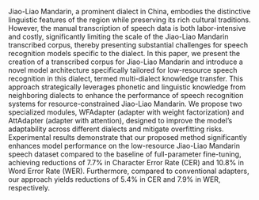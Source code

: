 Jiao-Liao Mandarin, a prominent dialect in China, embodies the distinctive linguistic features of the region while preserving its rich cultural traditions. However, the manual transcription of speech data is both labor-intensive and costly, significantly limiting the scale of the Jiao-Liao Mandarin transcribed corpus, thereby presenting substantial challenges for speech recognition models specific to the dialect. In this paper, we present the creation of a transcribed corpus for Jiao-Liao Mandarin and introduce a novel model architecture specifically tailored for low-resource speech recognition in this dialect, termed multi-dialect knowledge transfer. This approach strategically leverages phonetic and linguistic knowledge from neighboring dialects to enhance the performance of speech recognition systems for resource-constrained Jiao-Liao Mandarin. We propose two specialized modules, WFAdapter (adapter with weight factorization) and AttAdapter (adapter with attention), designed to improve the model’s adaptability across different dialects and mitigate overfitting risks. Experimental results demonstrate that our proposed method significantly enhances model performance on the low-resource Jiao-Liao Mandarin speech dataset compared to the baseline of full-parameter fine-tuning,  achieving reductions of 7.7\% in Character Error Rate (CER) and 10.8\% in Word Error Rate (WER). Furthermore, compared to conventional adapters, our approach yields reductions of 5.4\% in CER and 7.9\% in WER, respectively.
